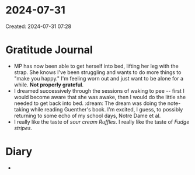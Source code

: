 # 2024-07-31
Created: 2024-07-31 07:28

# Gratitude Journal 

- MP has now been able to get herself into bed, lifting her leg with the strap. She knows I've been struggling and wants to do more things to "make you happy." I'm feeling worn out and just want to be alone for a while. **Not properly grateful**.
- I dreamed successively through the sessions of waking to pee -- first I would become aware that she was awake, then I would do the little she needed to get back into bed. :dream: The dream was doing the note-taking while reading Guenther's book. I'm excited, I guess, to possibly returning to some echo of my school days, Notre Dame et al.
- I really like the taste of *sour cream Ruffles*. I really like the taste of *Fudge stripes*. 

# Diary 

- 

